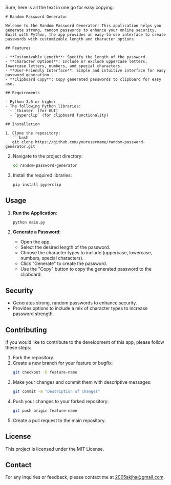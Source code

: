 Sure, here is all the text in one go for easy copying:

```
# Random Password Generator

Welcome to the Random Password Generator! This application helps you generate strong, random passwords to enhance your online security. Built with Python, the app provides an easy-to-use interface to create passwords with customizable length and character options.

## Features

- **Customizable Length**: Specify the length of the password.
- **Character Options**: Include or exclude uppercase letters, lowercase letters, numbers, and special characters.
- **User-Friendly Interface**: Simple and intuitive interface for easy password generation.
- **Clipboard Copy**: Copy generated passwords to clipboard for easy use.

## Requirements

- Python 3.6 or higher
- The following Python libraries:
  - `tkinter` (for GUI)
  - `pyperclip` (for clipboard functionality)

## Installation

1. Clone the repository:
   ```bash
   git clone https://github.com/yourusername/random-password-generator.git
   ```

2. Navigate to the project directory:
   ```bash
   cd random-password-generator
   ```

3. Install the required libraries:
   ```bash
   pip install pyperclip
   ```

## Usage

1. **Run the Application**:
   ```bash
   python main.py
   ```

2. **Generate a Password**:
   - Open the app.
   - Select the desired length of the password.
   - Choose the character types to include (uppercase, lowercase, numbers, special characters).
   - Click "Generate" to create the password.
   - Use the "Copy" button to copy the generated password to the clipboard.

## Security

- Generates strong, random passwords to enhance security.
- Provides options to include a mix of character types to increase password strength.

## Contributing

If you would like to contribute to the development of this app, please follow these steps:

1. Fork the repository.
2. Create a new branch for your feature or bugfix:
   ```bash
   git checkout -b feature-name
   ```
3. Make your changes and commit them with descriptive messages:
   ```bash
   git commit -m "Description of changes"
   ```
4. Push your changes to your forked repository:
   ```bash
   git push origin feature-name
   ```
5. Create a pull request to the main repository.

## License

This project is licensed under the MIT License. 

## Contact

For any inquiries or feedback, please contact me at 2005akjha@gmail.com.
```
